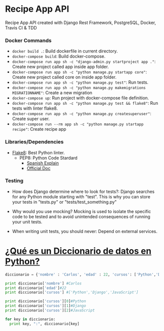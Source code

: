 # Recipe App API

Recipe App API created with Django Rest Framework, PostgreSQL, Docker, Travis CI &amp; TDD

### Docker Commands

- `docker build .`: Build dockerfile in current directory.
- `docker-compose build`: Build docker-compose.
- `docker-compose run app sh -c "django-admin.py startproject app ."`: Create new project called app inside app folder.
- `docker-compose run app sh -c "python manage.py startapp core"`: Create new project called core on inside app folder.
- `docker-compose run app sh -c "python manage.py test"`: Run tests.
- `docker-compose run app sh -c "python manage.py makemigrations MIGRATIONNAME"`: Create a new migration
- `docker-compose up`: Run project with docker-compose file definition.
- `docker-compose run app sh -c "python manage.py test && flake8"`: Run tests with linter flake8.
- `docker-compose run app sh -c "python manage.py createsuperuser"`: Create super user.
- `docker-compose run --rm app sh -c "python manage.py startapp recipe"`: Create recipe app

### Libraries/Dependencies

- [Flake8](https://pypi.org/project/flake8/): Best Python linter.
  - PEP8: Python Code Stardard
    - [Spanish Explain](https://bioinf.comav.upv.es/courses/linux/python/estilo.html#:~:text=La%20comunidad%20de%20usuarios%20de,completo%20se%20denomina%20PEP%208.)
    - [Official Doc](https://www.python.org/dev/peps/pep-0008/)

### Testing

- How does Django determine where to look for tests?:
  Django searches for any Python module starting with "test". This is why you can store your tests in "tests.py" or "tests/test_something.py"

- Why would you use mocking?
  Mocking is used to isolate the specific code to be tested and to avoid unintended consequences of running your unit tests.

- When writing unit tests, you should never:
  Depend on external services.

# [¿Qué es un Diccionario de datos en Python?](https://devcode.la/tutoriales/diccionarios-en-python/#:~:text=Un%20Diccionario%20es%20una%20estructura,listas%20e%20incluso%20otras%20funciones.&text=Para%20definir%20un%20diccionario%2C%20se,listado%20de%20valores%20entre%20llaves.)

```python
diccionario = {'nombre' : 'Carlos', 'edad' : 22, 'cursos': ['Python','Django','JavaScript'] }

print diccionario['nombre'] #Carlos
print diccionario['edad']#22
print diccionario['cursos'] #['Python','Django','JavaScript']

print diccionario['cursos'][0]#Python
print diccionario['cursos'][1]#Django
print diccionario['cursos'][2]#JavaScript

for key in diccionario:
  print key, ":", diccionario[key]
```
